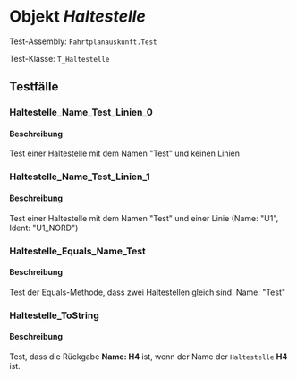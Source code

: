 # Objekt *Haltestelle*

Test-Assembly: `Fahrtplanauskunft.Test`

Test-Klasse: `T_Haltestelle`

## Testfälle

### Haltestelle_Name_Test_Linien_0
 
#### Beschreibung
 
Test einer Haltestelle mit dem Namen "Test" und keinen Linien

### Haltestelle_Name_Test_Linien_1

#### Beschreibung

Test einer Haltestelle mit dem Namen "Test" und einer Linie (Name: "U1", Ident: "U1_NORD")

### Haltestelle_Equals_Name_Test

#### Beschreibung

Test der Equals-Methode, dass zwei Haltestellen gleich sind. Name: "Test"

### Haltestelle_ToString

#### Beschreibung

Test, dass die Rückgabe **Name: H4** ist, wenn der Name der `Haltestelle` **H4** ist.